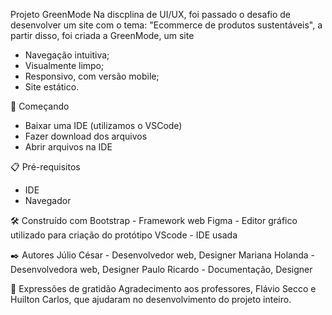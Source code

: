 Projeto GreenMode 
Na discplina de UI/UX, foi passado o desafio de desenvolver um site com o tema: "Ecommerce de produtos sustentáveis", a partir disso, foi criada a GreenMode, um site 
- Navegação intuitiva;
- Visualmente limpo;
- Responsivo, com versão mobile;
- Site estático.

🚀 Começando
- Baixar uma IDE (utilizamos o VSCode)
- Fazer download dos arquivos
- Abrir arquivos na IDE

📋 Pré-requisitos
- IDE
- Navegador

🛠️ Construído com
Bootstrap - Framework web 
Figma - Editor gráfico utilizado para criação do protótipo
VScode - IDE usada

✒️ Autores
Júlio César - Desenvolvedor web, Designer 
Mariana Holanda - Desenvolvedora web, Designer
Paulo Ricardo - Documentação, Designer

🎁 Expressões de gratidão
Agradecimento aos professores, Flávio Secco e Huilton Carlos, que ajudaram no desenvolvimento do projeto inteiro.
